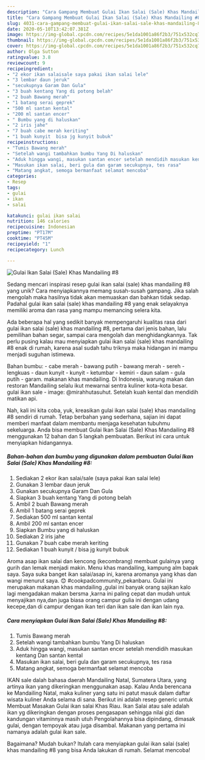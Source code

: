 ```yaml
---
description: "Cara Gampang Membuat Gulai Ikan Salai (Sale) Khas Mandailing #8 yang Lezat"
title: "Cara Gampang Membuat Gulai Ikan Salai (Sale) Khas Mandailing #8 yang Lezat"
slug: 4031-cara-gampang-membuat-gulai-ikan-salai-sale-khas-mandailing-8-yang-lezat
date: 2020-05-10T13:42:07.381Z
image: https://img-global.cpcdn.com/recipes/5e1da1001a86f2b3/751x532cq70/gulai-ikan-salai-sale-khas-mandailing-8-foto-resep-utama.jpg
thumbnail: https://img-global.cpcdn.com/recipes/5e1da1001a86f2b3/751x532cq70/gulai-ikan-salai-sale-khas-mandailing-8-foto-resep-utama.jpg
cover: https://img-global.cpcdn.com/recipes/5e1da1001a86f2b3/751x532cq70/gulai-ikan-salai-sale-khas-mandailing-8-foto-resep-utama.jpg
author: Olga Sutton
ratingvalue: 3.8
reviewcount: 9
recipeingredient:
- "2 ekor ikan salaisale saya pakai ikan salai lele"
- "3 lembar daun jeruk"
- "secukupnya Garam Dan Gula"
- "3 buah kentang Yang di potong belah"
- "2 buah Bawang merah"
- "1 batang serai geprek"
- "500 ml santan kental"
- "200 ml santan encer"
- " Bumbu yang di haluskan"
- "2 iris jahe"
- "7 buah cabe merah keriting"
- "1 buah kunyit  bisa jg kunyit bubuk"
recipeinstructions:
- "Tumis Bawang merah"
- "Setelah wangi tambahkan bumbu Yang Di haluskan"
- "Aduk hingga wangi, masukan santan encer setelah mendidih masukan kentang Dan santan kental"
- "Masukan ikan salai, beri gula dan garam secukupnya, tes rasa"
- "Matang angkat, semoga bermanfaat selamat mencoba"
categories:
- Resep
tags:
- gulai
- ikan
- salai

katakunci: gulai ikan salai 
nutrition: 146 calories
recipecuisine: Indonesian
preptime: "PT17M"
cooktime: "PT45M"
recipeyield: "1"
recipecategory: Lunch

---
```



![Gulai Ikan Salai (Sale) Khas Mandailing #8](https://img-global.cpcdn.com/recipes/5e1da1001a86f2b3/751x532cq70/gulai-ikan-salai-sale-khas-mandailing-8-foto-resep-utama.jpg)

Sedang mencari inspirasi resep gulai ikan salai (sale) khas mandailing #8 yang unik? Cara menyiapkannya memang susah-susah gampang. Jika salah mengolah maka hasilnya tidak akan memuaskan dan bahkan tidak sedap. Padahal gulai ikan salai (sale) khas mandailing #8 yang enak selayaknya memiliki aroma dan rasa yang mampu memancing selera kita.

Ada beberapa hal yang sedikit banyak mempengaruhi kualitas rasa dari gulai ikan salai (sale) khas mandailing #8, pertama dari jenis bahan, lalu pemilihan bahan segar, sampai cara mengolah dan menghidangkannya. Tak perlu pusing kalau mau menyiapkan gulai ikan salai (sale) khas mandailing #8 enak di rumah, karena asal sudah tahu triknya maka hidangan ini mampu menjadi suguhan istimewa.

Bahan bumbu: - cabe merah - bawang putih - bawang merah - sereh - lengkuas - daun kunyit - kunyit - ketumbar - kemiri - daun salam - gula putih - garam. makanan khas mandailing. Di Indonesia, warung makan dan restoran Mandailing selalu ikut mewarnai sentra kuliner kota-kota besar. gulai ikan sale - image: @mirahhutasuhut. Setelah kuah kental dan mendidih matikan api.


Nah, kali ini kita coba, yuk, kreasikan gulai ikan salai (sale) khas mandailing #8 sendiri di rumah. Tetap berbahan yang sederhana, sajian ini dapat memberi manfaat dalam membantu menjaga kesehatan tubuhmu sekeluarga. Anda bisa membuat Gulai Ikan Salai (Sale) Khas Mandailing #8 menggunakan 12 bahan dan 5 langkah pembuatan. Berikut ini cara untuk menyiapkan hidangannya.

<!--inarticleads1-->

##### Bahan-bahan dan bumbu yang digunakan dalam pembuatan Gulai Ikan Salai (Sale) Khas Mandailing #8:

1. Sediakan 2 ekor ikan salai/sale (saya pakai ikan salai lele)
1. Gunakan 3 lembar daun jeruk
1. Gunakan secukupnya Garam Dan Gula
1. Siapkan 3 buah kentang Yang di potong belah
1. Ambil 2 buah Bawang merah
1. Ambil 1 batang serai geprek
1. Sediakan 500 ml santan kental
1. Ambil 200 ml santan encer
1. Siapkan  Bumbu yang di haluskan
1. Sediakan 2 iris jahe
1. Gunakan 7 buah cabe merah keriting
1. Sediakan 1 buah kunyit / bisa jg kunyit bubuk


Aroma asap ikan salai dan kencong (kecombrang) membuat gulainya yang gurih dan lemak menjadi makin. Menu khas mandailing, kampung alm bapak saya. Saya suka banget ikan salai/asap ini, karena aromanya yang khas dan wangi menurut saya. 😊 #cookpadcommunity_pekanbaru. Gulai ini merupakan makanan khas mandailing ,gulai ini banyak orang sajikan kalo lagi mengadakan makan bersma ,karna ini paling cepat dan mudah untuk menyajikan nya,dan juga biasa orang campur gulia ini dengan udang kecepe,dan di campur dengan ikan teri dan ikan sale dan ikan lain nya. 

<!--inarticleads2-->

##### Cara menyiapkan Gulai Ikan Salai (Sale) Khas Mandailing #8:

1. Tumis Bawang merah
1. Setelah wangi tambahkan bumbu Yang Di haluskan
1. Aduk hingga wangi, masukan santan encer setelah mendidih masukan kentang Dan santan kental
1. Masukan ikan salai, beri gula dan garam secukupnya, tes rasa
1. Matang angkat, semoga bermanfaat selamat mencoba


IKAN sale dalah bahasa daerah Mandailing Natal, Sumatera Utara, yang artinya ikan yang dikeringkan menggunakan asap. Kalau Anda berencana ke Mandailing Natal, maka kuliner yang satu ini patut masuk dalam daftar wisata kuliner Anda selama di sana. Berikut ini adalah resep generic untuk Membuat Masakan Gulai ikan salai Khas Riau. Ikan Salai atau sale adalah ikan yg dikeringkan dengan proses pengasapan sehingga nilai gizi dan kandungan vitaminnya masih utuh Pengolahannya bisa dipindang, dimasak gulai, dengan tempoyak atau juga disambal. Makanan yang pertama ini namanya adalah gulai ikan sale. 

Bagaimana? Mudah bukan? Itulah cara menyiapkan gulai ikan salai (sale) khas mandailing #8 yang bisa Anda lakukan di rumah. Selamat mencoba!
